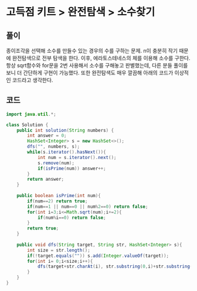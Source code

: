 # 고득점 키트 > 완전탐색 > 소수찾기



## 풀이

종이조각을 선택해 소수를 만들수 있는 경우의 수를 구하는 문제. n이 충분히 작기 때문에 완전탐색으로 전부 탐색을 한다. 이후, 에라토스테네스의 체를 이용해 소수를 구한다. 항상 sqrt함수와 for문을 2번 사용해서 소수를 구해놓고 판별했는데, 다른 분들 풀이를 보니 더 간단하게 구현이 가능했다. 또한 완전탐색도 매우 깔끔해 아래의 코드가 이상적인 코드라고 생각한다.



## 코드

```java
import java.util.*;

class Solution {
    public int solution(String numbers) {
        int answer = 0;
        HashSet<Integer> s = new HashSet<>();
        dfs("", numbers, s);
        while(s.iterator().hasNext()){
            int num = s.iterator().next();
            s.remove(num);
            if(isPrime(num)) answer++;
        }
        return answer;
    }
    
    public boolean isPrime(int num){
        if(num==2) return true;
        if(num==1 || num==0 || num%2==0) return false;
        for(int i=3;i<=Math.sqrt(num);i+=2){
            if(num%i==0) return false;
        }
        return true;
    }
    
    public void dfs(String target, String str, HashSet<Integer> s){
        int size = str.length();
        if(!target.equals("")) s.add(Integer.valueOf(target));
        for(int i= 0;i<size;i++){
            dfs(target+str.charAt(i), str.substring(0,i)+str.substring(i+1,size),s);
        }
    }
}
```

